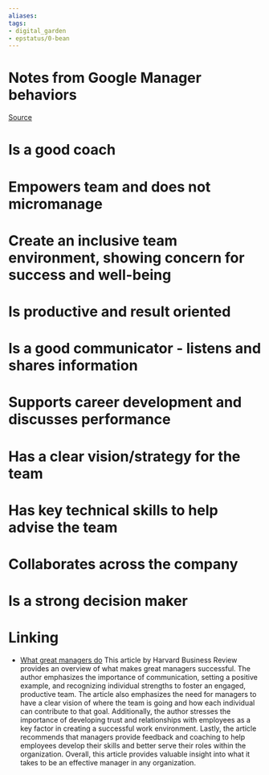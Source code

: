 ```yaml
---
aliases: 
tags: 
- digital_garden
- epstatus/0-bean
---
```

# Notes from Google Manager behaviors
[Source](https://rework.withgoogle.com/guides/managers-identify-what-makes-a-great-manager/steps/learn-about-googles-manager-research/)

# Is a good coach

# Empowers team and does not micromanage

# Create an inclusive team environment, showing concern for success and well-being

# Is productive and result oriented

# Is a good communicator - listens and shares information

# Supports career development and discusses performance

# Has a clear vision/strategy for the team

# Has key technical skills to help advise the team

# Collaborates across the company

# Is a strong decision maker



# Linking
+ [What great managers do](https://hbr.org/2005/03/what-great-managers-do) This article by Harvard Business Review provides an overview of what makes great managers successful. The author emphasizes the importance of communication, setting a positive example, and recognizing individual strengths to foster an engaged, productive team. The article also emphasizes the need for managers to have a clear vision of where the team is going and how each individual can contribute to that goal. Additionally, the author stresses the importance of developing trust and relationships with employees as a key factor in creating a successful work environment. Lastly, the article recommends that managers provide feedback and coaching to help employees develop their skills and better serve their roles within the organization. Overall, this article provides valuable insight into what it takes to be an effective manager in any organization.
